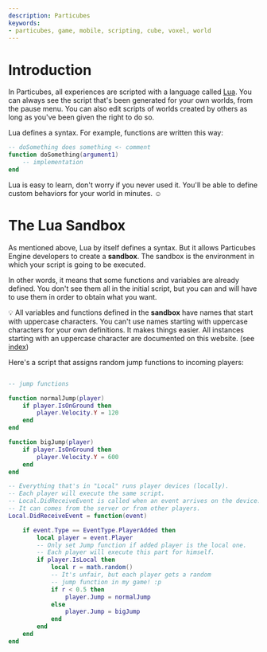 ```yaml
---
description: Particubes
keywords:
- particubes, game, mobile, scripting, cube, voxel, world
---
```


# Introduction

In Particubes, all experiences are scripted with a language called [Lua](https://www.lua.org). You can always see the script that's been generated for your own worlds, from the pause menu. You can also edit scripts of worlds created by others as long as you've been given the right to do so.

Lua defines a syntax. For example, functions are written this way: 

```lua
-- doSomething does something <- comment
function doSomething(argument1)
	-- implementation
end
```

Lua is easy to learn, don't worry if you never used it. You'll be able to define custom behaviors for your world in minutes. ☺️

# The Lua Sandbox

As mentioned above, Lua by itself defines a syntax. But it allows Particubes Engine developers to create a **sandbox**. The sandbox is the environment in which your script is going to be executed. 

In other words, it means that some functions and variables are already defined. You don't see them all in the initial script, but you can and will have to use them in order to obtain what you want.

💡 All variables and functions defined in the **sandbox** have names that start with uppercase characters. You can't use names starting with uppercase characters for your own definitions. It makes things easier. All instances starting with an uppercase character are documented on this website. (see [index](/reference))

Here's a script that assigns random jump functions to incoming players:

```lua

-- jump functions

function normalJump(player)
    if player.IsOnGround then
        player.Velocity.Y = 120
    end
end

function bigJump(player)
    if player.IsOnGround then
        player.Velocity.Y = 600
    end
end

-- Everything that's in "Local" runs player devices (locally).
-- Each player will execute the same script.
-- Local.DidReceiveEvent is called when an event arrives on the device.
-- It can comes from the server or from other players.
Local.DidReceiveEvent = function(event)

	if event.Type == EventType.PlayerAdded then
		local player = event.Player
		-- Only set Jump function if added player is the local one.
		-- Each player will execute this part for himself.
		if player.IsLocal then
			local r = math.random()
			-- It's unfair, but each player gets a random
			-- jump function in my game! :p
			if r < 0.5 then 
                player.Jump = normalJump
			else 
                player.Jump = bigJump
			end
		end
	end
end
```






